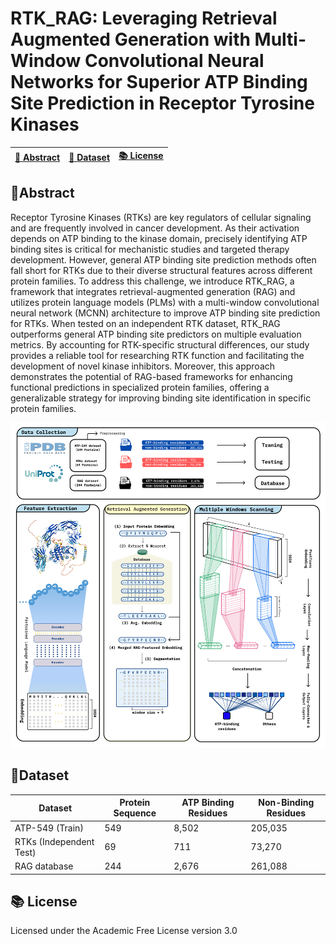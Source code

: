 # RTK_RAG: Leveraging Retrieval Augmented Generation with Multi-Window Convolutional Neural Networks for Superior ATP Binding Site Prediction in Receptor Tyrosine Kinases

|[ 🎇&nbsp;Abstract](#abstract) |[📃&nbsp;Dataset](#Dataset) |[ 📚&nbsp;License](#License)|
|-------------------------------|-----------------------------|---------------------------------|

## 🎇Abstract <a name="abstract"></a>
Receptor Tyrosine Kinases (RTKs) are key regulators of cellular signaling and are frequently involved in cancer development. As their activation depends on ATP binding to the kinase domain, precisely identifying ATP binding sites is critical for mechanistic studies and targeted therapy development. However, general ATP binding site prediction methods often fall short for RTKs due to their diverse structural features across different protein families. To address this challenge, we introduce RTK_RAG, a framework that integrates retrieval-augmented generation (RAG) and utilizes protein language models (PLMs) with a multi-window convolutional neural network (MCNN) architecture to improve ATP binding site prediction for RTKs. When tested on an independent RTK dataset, RTK_RAG outperforms general ATP binding site predictors on multiple evaluation metrics. By accounting for RTK-specific structural differences, our study provides a reliable tool for researching RTK function and facilitating the development of novel kinase inhibitors. Moreover, this approach demonstrates the potential of RAG-based frameworks for enhancing functional predictions in specialized protein families, offering a generalizable strategy for improving binding site identification in specific protein families.
<br>

![workflow](https://github.com/B1607/RTK_RAG/blob/3cd56468802ae8d70bcb21f62606895eb7357b0d/Figures/RTKs-Workflow.png)

## 📃Dataset <a name="Dataset"></a>

| Dataset            | Protein Sequence |    ATP Binding Residues  | Non-Binding Residues    |
|--------------------|------------------|--------------------------|--------------------------|
| ATP-549 (Train)    |   549             |          8,502             |205,035                      |
| RTKs (Independent Test)     |    69         |                    711    |     73,270                  |
| RAG database       |          244  |                     2,676   |                 261,088      |

## 📚&nbsp;License <a name="License"></a>
Licensed under the Academic Free License version 3.0
